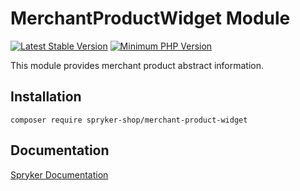 # MerchantProductWidget Module
[![Latest Stable Version](https://poser.pugx.org/spryker-shop/merchant-product-widget/v/stable.svg)](https://packagist.org/packages/spryker-shop/merchant-product-widget)
[![Minimum PHP Version](https://img.shields.io/badge/php-%3E%3D%208.1-8892BF.svg)](https://php.net/)

This module provides merchant product abstract information.

## Installation

```
composer require spryker-shop/merchant-product-widget
```

## Documentation

[Spryker Documentation](https://docs.spryker.com)
